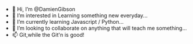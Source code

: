 - 👋 Hi, I’m @DamienGibson
- 👀 I’m interested in Learning something new everyday...
- 🌱 I’m currently learning Javascript / Python...
- 💞️ I’m looking to collaborate on anything that will teach me something...
- 📫 Git,while the Git'n is good!

<!---
DamienGibson/DamienGibson [InternetShortcut]
URL=chrome://bookmarks/
is a ✨ special ✨ repository because its `README.md` (this file) appears on your GitHub profile.
You can click the Preview link to take a look at your changes.
--->
